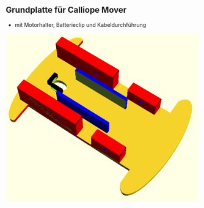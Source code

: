 ## Grundplatte für Calliope Mover
- mit Motorhalter, Batterieclip und Kabeldurchführung

![image](https://github.com/frankyhub/png/blob/master/Calliope_mover2.png)

